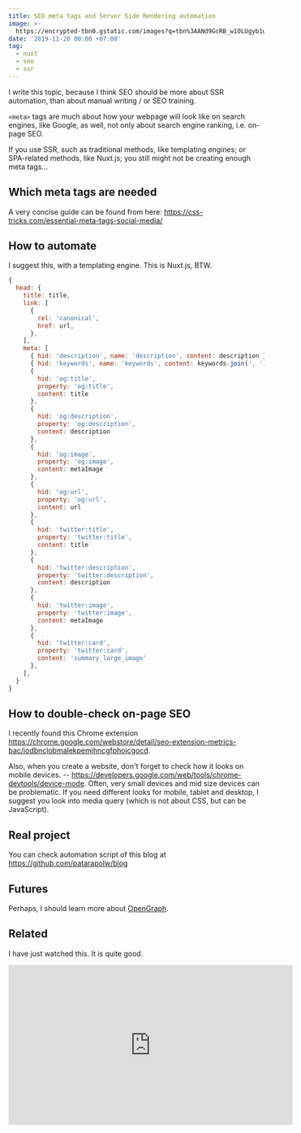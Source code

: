 ```yaml
---
title: SEO meta tags and Server Side Rendering automation
image: >-
  https://encrypted-tbn0.gstatic.com/images?q=tbn%3AANd9GcRB_w1OLUgyb1u3o2WoyZuDVZHMnVpIGxYqw_awuhbxl-WenPIr
date: '2019-11-20 00:00 +07:00'
tag:
  - nuxt
  - seo
  - ssr
---
```


I write this topic, because I think SEO should be more about SSR automation, than about manual writing / or SEO training.

`<meta>` tags are much about how your webpage will look like on search engines, like Google, as well, not only about search engine ranking, i.e. on-page SEO.

If you use SSR, such as traditional methods, like templating engines; or SPA-related methods, like Nuxt.js; you still might not be creating enough meta tags...

<!-- excerpt_separator -->

## Which meta tags are needed

A very concise guide can be found from here: <https://css-tricks.com/essential-meta-tags-social-media/>

## How to automate

I suggest this, with a templating engine. This is Nuxt.js, BTW.

```javascript
{
  head: {
    title: title,
    link: [
      {
        rel: 'canonical',
        href: url,
      },
    ],
    meta: [
      { hid: 'description', name: 'description', content: description },
      { hid: 'keywords', name: 'keywords', content: keywords.join(', ') }
      {
        hid: 'og:title',
        property: 'og:title',
        content: title
      },
      {
        hid: 'og:description',
        property: 'og:description',
        content: description
      },
      {
        hid: 'og:image',
        property: 'og:image',
        content: metaImage
      },
      {
        hid: 'og:url',
        property: 'og:url',
        content: url
      },
      {
        hid: 'twitter:title',
        property: 'twitter:title',
        content: title
      },
      {
        hid: 'twitter:description',
        property: 'twitter:description',
        content: description
      },
      {
        hid: 'twitter:image',
        property: 'twitter:image',
        content: metaImage
      },
      {
        hid: 'twitter:card',
        property: 'twitter:card',
        content: 'summary_large_image'
      },
    ],
  }
}
```

## How to double-check on-page SEO

I recently found this Chrome extension <https://chrome.google.com/webstore/detail/seo-extension-metrics-bac/iodbnclobmalekpemjhncgfphojcgocd>.

Also, when you create a website, don't forget to check how it looks on mobile devices. -- <https://developers.google.com/web/tools/chrome-devtools/device-mode>. Often, very small devices and mid size devices can be problematic. If you need different looks for mobile, tablet and desktop, I suggest you look into media query (which is not about CSS, but can be JavaScript).

## Real project

You can check automation script of this blog at <https://github.com/patarapolw/blog>

## Futures

Perhaps, I should learn more about [OpenGraph](https://ogp.me/).

## Related

I have just watched this. It is quite good.

<iframe width="560" height="315" src="https://www.youtube.com/embed/DvwS7cV9GmQ" frameborder="0" allow="accelerometer; autoplay; encrypted-media; gyroscope; picture-in-picture" allowfullscreen></iframe>
